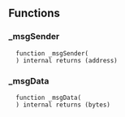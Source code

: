 


## Functions
### _msgSender
```solidity
  function _msgSender(
  ) internal returns (address)
```




### _msgData
```solidity
  function _msgData(
  ) internal returns (bytes)
```




